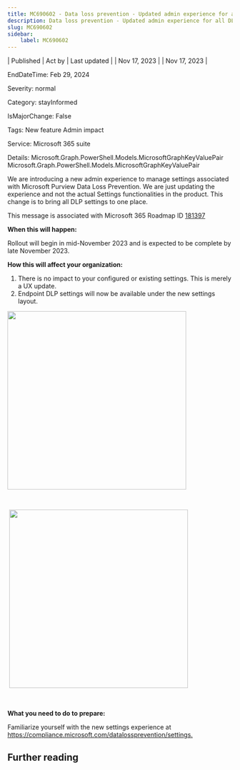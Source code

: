 ```yaml
---
title: MC690602 - Data loss prevention - Updated admin experience for all DLP settings
description: Data loss prevention - Updated admin experience for all DLP settings
slug: MC690602
sidebar:
    label: MC690602
---
```


| Published | Act by | Last updated |
| Nov 17, 2023 |  | Nov 17, 2023 |

EndDateTime: Feb 29, 2024

Severity: normal

Category: stayInformed

IsMajorChange: False

Tags: New feature Admin impact

Service: Microsoft 365 suite

Details: Microsoft.Graph.PowerShell.Models.MicrosoftGraphKeyValuePair Microsoft.Graph.PowerShell.Models.MicrosoftGraphKeyValuePair

<p>We are introducing a new admin experience to manage settings associated with Microsoft Purview Data Loss Prevention. We are just updating the experience and not the actual Settings functionalities in the product. This change is to bring all DLP settings to one place.</p>
<p>This message is associated with Microsoft 365 Roadmap ID <a href="https://www.microsoft.com/microsoft-365/roadmap?filters=&amp;searchterms=181397" target="_blank">181397</a></p>
<p><b>When this will happen:</b></p>

<p>Rollout will begin in mid-November 2023 and is expected to be complete by late November 2023.&nbsp;</p>

<p><b>How this will affect your organization:</b></p>

<ol><li>There is no impact to your configured or existing settings. This is merely a UX update.  
</li><li>Endpoint DLP settings will now be available under the new settings layout.</li></ol><p><img src="https://img-prod-cms-rt-microsoft-com.akamaized.net/cms/api/am/imageFileData/RW1eIoL?ver=644b" style="width: 400px;"></p><p><br></p><p>&nbsp;<img src="https://img-prod-cms-rt-microsoft-com.akamaized.net/cms/api/am/imageFileData/RW1eL01?ver=bdc8" style="width: 400px;"></p><p><br></p>
<p><b>What you need to do to prepare:</b></p>
<p>Familiarize yourself with the new settings experience at <a href="https://compliance.microsoft.com/datalossprevention/settings" target="_blank">https://compliance.microsoft.com/datalossprevention/settings.</a></p>

## Further reading
